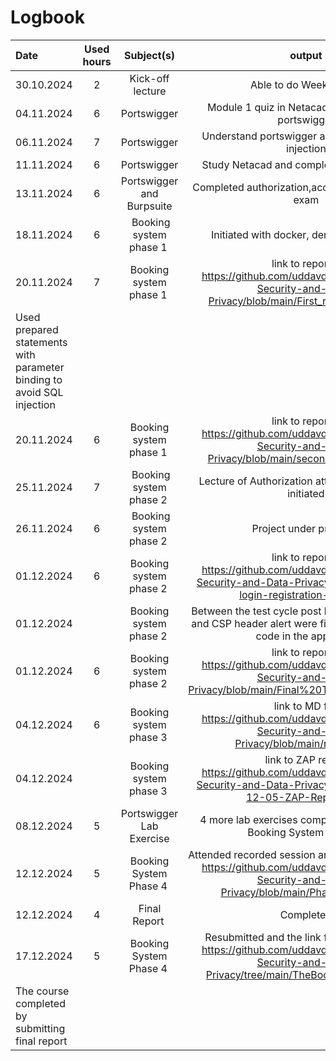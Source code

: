 # Logbook


| Date  | Used hours | Subject(s) |  output |
| :---         |     :---:      |     :---:      |     :---:      |
| 30.10.2024 | 2 | Kick-off lecture  | Able to do Week Task 1 |
| 04.11.2024 | 6 | Portswigger  | Module 1 quiz in Netacad and understand portswigger |
| 06.11.2024 | 7 | Portswigger  | Understand portswigger and initiate lab SQL injection|
| 11.11.2024 | 6 | Portswigger  | Study Netacad and completed SQL injection |
| 13.11.2024 | 6 | Portswigger and Burpsuite | Completed authorization,access lab and module exam |
| 18.11.2024 | 6 | Booking system phase 1 | Initiated with docker, deno, vscode tools |
| 20.11.2024 | 7 | Booking system phase 1 | link to report 1 https://github.com/uddavdhakal190/Cyber-Security-and-Data-Privacy/blob/main/First_round_Report.md |
|                                                                                       Used prepared statements with parameter binding to avoid SQL injection |              
| 20.11.2024 | 6 | Booking system phase 1 | link to report 2 https://github.com/uddavdhakal190/Cyber-Security-and-Data-Privacy/blob/main/second_test_report.md |
| 25.11.2024 | 7 | Booking system phase 2 | Lecture of Authorization attended and project initiated|
| 26.11.2024 | 6 | Booking system phase 2 | Project under progress |
| 01.12.2024 | 6 | Booking system phase 2 | link to report 1 https://github.com/uddavdhakal190/Cyber-Security-and-Data-Privacy/blob/main/Index-login-registration-Test1.md|
| 01.12.2024 |   | Booking system phase 2 | Between the test cycle post login validation error and CSP header alert were fixed by editing some code in the app.js file    |
| 01.12.2024 | 6 | Booking system phase 2 | link to report 2 https://github.com/uddavdhakal190/Cyber-Security-and-Data-Privacy/blob/main/Final%20Test%20phase2-.md        |
| 04.12.2024 | 6 | Booking system phase 3 | link to MD file https://github.com/uddavdhakal190/Cyber-Security-and-Data-Privacy/blob/main/readme.md                         |
| 04.12.2024 |   | Booking system phase 3 | link to ZAP report   https://github.com/uddavdhakal190/Cyber-Security-and-Data-Privacy/blob/main/2024-12-05-ZAP-Report-.md    |
| 08.12.2024 | 5  | Portswigger Lab Exercise| 4 more lab exercises completed and study of Booking System Phase 4  |
| 12.12.2024 | 5  | Booking System Phase 4 | Attended recorded session and completed project https://github.com/uddavdhakal190/Cyber-Security-and-Data-Privacy/blob/main/Phase4report.md|
| 12.12.2024 | 4 | Final Report | Completed |
| 17.12.2024 | 5  | Booking System Phase 4 | Resubmitted and the link for new version is https://github.com/uddavdhakal190/Cyber-Security-and-Data-Privacy/tree/main/TheBookingSystemVer2|
| The course completed by submitting final report |




























